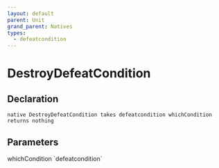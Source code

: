 ```yaml
---
layout: default
parent: Unit
grand_parent: Natives
types:
  - defeatcondition
---
```


# DestroyDefeatCondition

## Declaration

```
native DestroyDefeatCondition takes defeatcondition whichCondition returns nothing
```

## Parameters
<dl>
  <dt>whichCondition `defeatcondition`</dt>
  <dd></dd>
</dl>